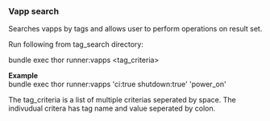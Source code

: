 <h3>Vapp search</h3>

Searches vapps by tags and allows user to perform operations on result set.

Run following from tag_search directory:

bundle exec thor runner:vapps <tag_criteria> <operation-to-perform>

<b>Example</b><br/>
bundle exec thor runner:vapps 'ci:true shutdown:true' 'power_on'

The tag_criteria is a list of multiple criterias seperated by space. The indivudual critera has tag name and value seperated by colon.

